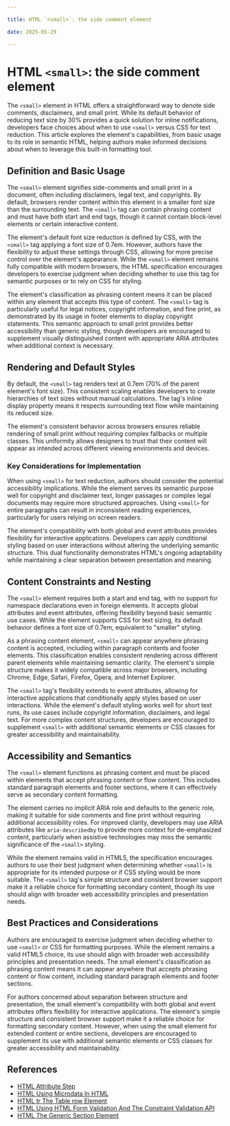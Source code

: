 ```yaml
---

title: HTML `<small>`: the side comment element

date: 2025-05-29

---
```



# HTML `<small>`: the side comment element

The `<small>` element in HTML offers a straightforward way to denote side comments, disclaimers, and small print. While its default behavior of reducing text size by 30% provides a quick solution for inline notifications, developers face choices about when to use `<small>` versus CSS for text reduction. This article explores the element's capabilities, from basic usage to its role in semantic HTML, helping authors make informed decisions about when to leverage this built-in formatting tool.


## Definition and Basic Usage

The `<small>` element signifies side-comments and small print in a document, often including disclaimers, legal text, and copyrights. By default, browsers render content within this element in a smaller font size than the surrounding text. The `<small>` tag can contain phrasing content and must have both start and end tags, though it cannot contain block-level elements or certain interactive content.

The element's default font size reduction is defined by CSS, with the `<small>` tag applying a font size of 0.7em. However, authors have the flexibility to adjust these settings through CSS, allowing for more precise control over the element's appearance. While the `<small>` element remains fully compatible with modern browsers, the HTML specification encourages developers to exercise judgment when deciding whether to use this tag for semantic purposes or to rely on CSS for styling.

The element's classification as phrasing content means it can be placed within any element that accepts this type of content. The `<small>` tag is particularly useful for legal notices, copyright information, and fine print, as demonstrated by its usage in footer elements to display copyright statements. This semantic approach to small print provides better accessibility than generic styling, though developers are encouraged to supplement visually distinguished content with appropriate ARIA attributes when additional context is necessary.


## Rendering and Default Styles

By default, the `<small>` tag renders text at 0.7em (70% of the parent element's font size). This consistent scaling enables developers to create hierarchies of text sizes without manual calculations. The tag's inline display property means it respects surrounding text flow while maintaining its reduced size.

The element's consistent behavior across browsers ensures reliable rendering of small print without requiring complex fallbacks or multiple classes. This uniformity allows designers to trust that their content will appear as intended across different viewing environments and devices.


### Key Considerations for Implementation

When using `<small>` for text reduction, authors should consider the potential accessibility implications. While the element serves its semantic purpose well for copyright and disclaimer text, longer passages or complex legal documents may require more structured approaches. Using `<small>` for entire paragraphs can result in inconsistent reading experiences, particularly for users relying on screen readers.

The element's compatibility with both global and event attributes provides flexibility for interactive applications. Developers can apply conditional styling based on user interactions without altering the underlying semantic structure. This dual functionality demonstrates HTML's ongoing adaptability while maintaining a clear separation between presentation and meaning.


## Content Constraints and Nesting

The `<small>` element requires both a start and end tag, with no support for namespace declarations even in foreign elements. It accepts global attributes and event attributes, offering flexibility beyond basic semantic use cases. While the element supports CSS for text sizing, its default behavior defines a font size of 0.7em, equivalent to "smaller" styling.

As a phrasing content element, `<small>` can appear anywhere phrasing content is accepted, including within paragraph contents and footer elements. This classification enables consistent rendering across different parent elements while maintaining semantic clarity. The element's simple structure makes it widely compatible across major browsers, including Chrome, Edge, Safari, Firefox, Opera, and Internet Explorer.

The `<small>` tag's flexibility extends to event attributes, allowing for interactive applications that conditionally apply styles based on user interactions. While the element's default styling works well for short text runs, its use cases include copyright information, disclaimers, and legal text. For more complex content structures, developers are encouraged to supplement `<small>` with additional semantic elements or CSS classes for greater accessibility and maintainability.


## Accessibility and Semantics

The `<small>` element functions as phrasing content and must be placed within elements that accept phrasing content or flow content. This includes standard paragraph elements and footer sections, where it can effectively serve as secondary content formatting.

The element carries no implicit ARIA role and defaults to the generic role, making it suitable for side comments and fine print without requiring additional accessibility roles. For improved clarity, developers may use ARIA attributes like `aria-describedby` to provide more context for de-emphasized content, particularly when assistive technologies may miss the semantic significance of the `<small>` styling.

While the element remains valid in HTML5, the specification encourages authors to use their best judgment when determining whether `<small>` is appropriate for its intended purpose or if CSS styling would be more suitable. The `<small>` tag's simple structure and consistent browser support make it a reliable choice for formatting secondary content, though its use should align with broader web accessibility principles and presentation needs.


## Best Practices and Considerations

Authors are encouraged to exercise judgment when deciding whether to use `<small>` or CSS for formatting purposes. While the element remains a valid HTML5 choice, its use should align with broader web accessibility principles and presentation needs. The small element's classification as phrasing content means it can appear anywhere that accepts phrasing content or flow content, including standard paragraph elements and footer sections.

For authors concerned about separation between structure and presentation, the small element's compatibility with both global and event attributes offers flexibility for interactive applications. The element's simple structure and consistent browser support make it a reliable choice for formatting secondary content. However, when using the small element for extended content or entire sections, developers are encouraged to supplement its use with additional semantic elements or CSS classes for greater accessibility and maintainability.

## References

- [HTML Attribute Step](https://github.com/serpuniversity/learn/blob/main/html/HTML%20Attribute%20Step.md)
- [HTML Using Microdata In HTML](https://github.com/serpuniversity/learn/blob/main/html/HTML%20Using%20Microdata%20In%20HTML.md)
- [HTML tr The Table row Element](https://github.com/serpuniversity/learn/blob/main/html/HTML%20tr%20The%20Table%20row%20Element.md)
- [HTML Using HTML Form Validation And The Constraint Validation API](https://github.com/serpuniversity/learn/blob/main/html/HTML%20Using%20HTML%20Form%20Validation%20And%20The%20Constraint%20Validation%20API.md)
- [HTML The Generic Section Element](https://github.com/serpuniversity/learn/blob/main/html/HTML%20The%20Generic%20Section%20Element.md)